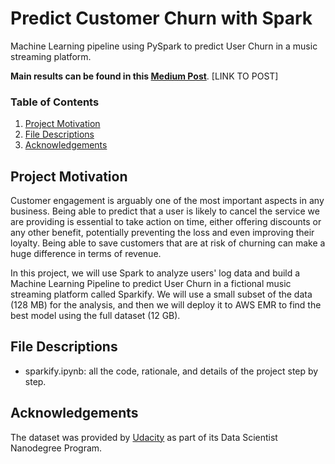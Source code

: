 # Predict Customer Churn with Spark
Machine Learning pipeline using PySpark to predict User Churn in a music streaming platform.

**Main results can be found in this [Medium Post](https://mercedesterragno.medium.com/)**. [LINK TO POST]

### Table of Contents

1. [Project Motivation](#motivation)
2. [File Descriptions](#files)
3. [Acknowledgements](#acknowledgements)

## Project Motivation <a name="motivation"></a>

Customer engagement is arguably one of the most important aspects in any business. Being able to predict that a user is likely to cancel the service we are providing is essential to take action on time, either offering discounts or any other benefit, potentially preventing the loss and even improving their loyalty. Being able to save customers that are at risk of churning can make a huge difference in terms of revenue.

In this project, we will use Spark to analyze users' log data and build a Machine Learning Pipeline to predict User Churn in a fictional music streaming platform called Sparkify. We will use a small subset of the data (128 MB) for the analysis, and then we will deploy it to AWS EMR to find the best model using the full dataset (12 GB).

## File Descriptions <a name="files"></a>

- sparkify.ipynb: all the code, rationale, and details of the project step by step.

## Acknowledgements <a name="acknowledgements"></a>

The dataset was provided by [Udacity](https://www.udacity.com/) as part of its Data Scientist Nanodegree Program.
